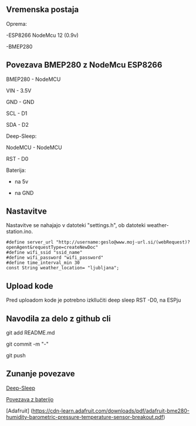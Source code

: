 ## Vremenska postaja 

Oprema:

-ESP8266 NodeMcu 12 (0.9v)

-BMEP280


## Povezava BMEP280 z NodeMcu ESP8266

BMEP280 -
	NodeMCU
	
VIN -
		3.5V
		
GND -
		GND
		
SCL -
		D1
		
SDA -
		D2
		

Deep-Sleep:

NodeMCU -
	NodeMCU
	
RST -
		D0
		


Baterija:

+ na 5v

- na GND



## Nastavitve

Nastavitve se nahajajo v datoteki "settings.h", ob datoteki weather-station.ino.

```
#define server_url "http://username:geslo@www.moj-url.si/(webRequest)?openAgent&requestType=createNewDoc"
#define wifi_ssid "ssid_name"
#define wifi_password "wifi_password"
#define time_interval_min 30
const String weather_location= "ljubljana";
```
## Upload kode
Pred uploadom kode je potrebno izkllučiti deep sleep RST -D0, na ESPju

## Navodila za delo z github cli

git add README.md

git commit -m "-"

git push

## Zunanje povezave

[Deep-Sleep](https://www.losant.com/blog/making-the-esp8266-low-powered-with-deep-sleep)

[Povezava z baterijo](http://henrysbench.capnfatz.com/henrys-bench/arduino-projects-tips-and-more/powering-the-esp-12e-nodemcu-development-board/)

[Adafruit] (https://cdn-learn.adafruit.com/downloads/pdf/adafruit-bme280-humidity-barometric-pressure-temperature-sensor-breakout.pdf)
